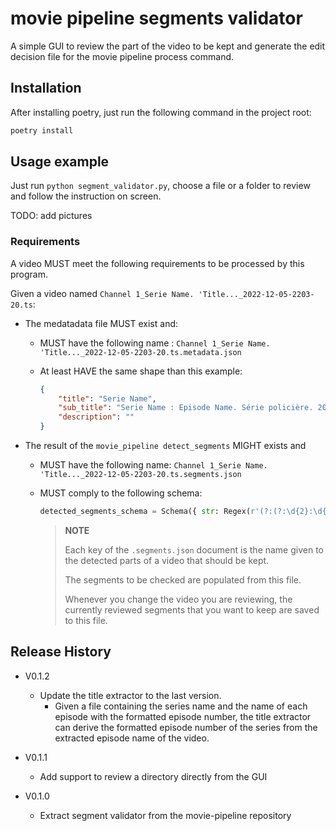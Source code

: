 # movie pipeline segments validator

A simple GUI to review the part of the video to be kept and generate the edit decision file
for the movie pipeline process command.

## Installation

After installing poetry, just run the following command in the project root:

```sh
poetry install
```

## Usage example

Just run ```python segment_validator.py```, choose a file or a folder to review and follow the instruction on screen.

TODO: add pictures

### Requirements

A video MUST meet the following requirements to be processed by this program.

Given a video named `Channel 1_Serie Name. 'Title..._2022-12-05-2203-20.ts`:

- The medatadata file MUST exist and:

  - MUST have the following name : `Channel 1_Serie Name. 'Title..._2022-12-05-2203-20.ts.metadata.json`

  - At least HAVE the same shape than this example:

    ```json
    {
        "title": "Serie Name",
        "sub_title": "Serie Name : Episode Name. Série policière. 2022. Saison 1. 16/26.",
        "description": ""
    }
    ```

- The result of the ```movie_pipeline detect_segments``` MIGHT exists and
  - MUST have the following name: `Channel 1_Serie Name. 'Title..._2022-12-05-2203-20.ts.segments.json`

  - MUST comply to the following schema:

    ```python
    detected_segments_schema = Schema({ str: Regex(r'(?:(?:\d{2}:\d{2}:\d{2}\.\d{2,3})-(?:\d{2}:\d{2}:\d{2}\.\d{2,3}),)+') })
    ```

    > **NOTE**
    >
    > Each key of the `.segments.json` document is the name given to the detected parts of a video that should be kept.
    >
    > The segments to be checked are populated from this file.
    >
    > Whenever you change the video you are reviewing, the currently reviewed segments that you want to keep are saved to this file.

## Release History

- V0.1.2
  - Update the title extractor to the last version.
    - Given a file containing the series name and the name of each episode with the formatted episode number,
        the title extractor can derive the formatted episode number of the series
        from the extracted episode name of the video.

- V0.1.1
  - Add support to review a directory directly from the GUI

- V0.1.0
  - Extract segment validator from the movie-pipeline repository
